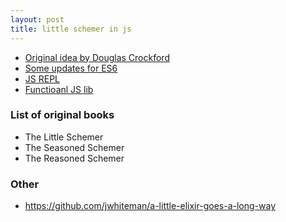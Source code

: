```yaml
---
layout: post
title: little schemer in js
---
```


 - [Original idea by Douglas Crockford](http://www.crockford.com/javascript/little.html)
 - [Some updates for ES6](https://bocoup.com/weblog/little-javascripter-revisited)
 - [JS REPL](http://www.mancy-re.pl/)
 - [Functioanl JS lib](https://github.com/casualjs/f/blob/master/%C6%92.js)

### List of original books
 - The Little Schemer
 - The Seasoned Schemer
 - The Reasoned Schemer

### Other
 - https://github.com/jwhiteman/a-little-elixir-goes-a-long-way
